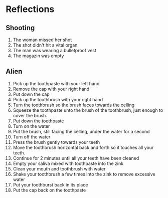 # Reflections
## Shooting
 1. The woman missed her shot
 2. The shot didn't hit a vital organ
 3. The man was wearing a bulletproof vest
 4. The magazin was empty
 
 ## Alien
 1. Pick up the toothpaste with your left hand
 2. Remove the cap with your right hand
 3. Put down the cap
 4. Pick up the toothbrush with your right hand
 5. Turn the toothbrush so the brush faces towards the celling
 6. Squeeze the toothpaste unto the brush of the toothbrush, just enough to cover the brush.
 7. Put down the toothpaste
 8. Turn on the water
 9. Put the brush, still facing the celling, under the water for a second
 10. Turn off the water
 11. Press the brush gently towards your teeth
 12. Move the toothbrush horizontal back and forth so it touches all your teeth.
 13. Continue for 2 minutes until all your teeth have been cleaned
 14. Empty your saliva mixed with toothpaste into the zink
 15. Clean your mouth and toothbrush with water
 16. Shake your toothbrush a few times into the zink to remove excessive water
 17. Put your toothburst back in its place
 18. Put the cap back on the toothpaste
 
 
 
 
 
